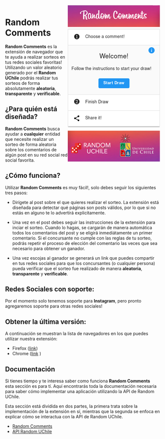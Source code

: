 
<img align="right" src="screenshots/welcome.png"/>

# Random Comments

**Random Comments** es la extensión de navegador que te ayuda a realizar sorteos en tus redes sociales favoritas! 
Utilizando un valor aleatorio generado por el **Random UChile** podrás realizar tus sorteos de forma absolutamente 
**aleatoria**, **transparente** y **verificable**.

## ¿Para quién está diseñada?
**Random Comments** busca ayudar a **cualquier** entidad que necesite realizar un sorteo de forma aleatoria sobre los 
comentarios de algún post en su red social red social favorita. 

## ¿Cómo funciona?

Utilizar **Random Comments** es muy fácil!, solo debes seguir los siguientes tres pasos:

* Dirígete al post sobre el que quieres realizar el sorteo. La extensión está diseñada para detectar qué páginas son
 posts válidos, por lo que si no estás en alguno te lo advertirá explicitamente. 

* Una vez en el post debes seguir las instrucciones de la extensión para inciar el sorteo. Cuando lo hagas, se cargarán
de manera automática todos los comentarios del post y se eligirá inmediátamente un primer comentario. Si el concursante 
no cumple con las reglas de tu sorteo, podrás repetir el proceso de elección del comentario las veces que sea 
necesario para obtener un ganador. 

* Una vez escojas al ganador se generará un link que puedes compartir en tus redes sociales para que los concursantes 
(o cualquier persona) pueda verificar que el sorteo fue realizado de manera **aleatoria**, **transparente** y 
**verificable**.

## Redes Sociales con soporte:
Por el momento solo tenemos soporte para **Instagram**, pero pronto agregaremos soporte para otras redes sociales!

## Obtener la última versión:
A continuación se muestran la lista de navegadores en los que puedes utilizar nuestra extensión:
* Firefox (<a href="https://addons.mozilla.org/en-US/firefox/addon/random-comments-uchile/" target="_blank">link</a>)
* Chrome (<a href="https://chrome.google.com/webstore/detail/random-comments/hdekiadgbjgdfelanobdgkpglladeajf" 
target="_blank">link</a> )


## Documentación

Si tienes tiempo y te interesa saber como funciona **Random Comments** esta sección es para tí. Aquí encontrarás toda la
documentación necesaria para saber cómo implementar una aplicación utilizando la API de Random UChile.

Esta sección está dividida en dos partes, la primera trata sobre la implementación de la extensión en sí, mientras que 
la segunda se enfoca en explicar cómo se interactua con la API de Random UChile.

* [Random Comments](documentation/randomcomments.md)
* [API Random UChile](documentation/randomuchile.md)
 

 